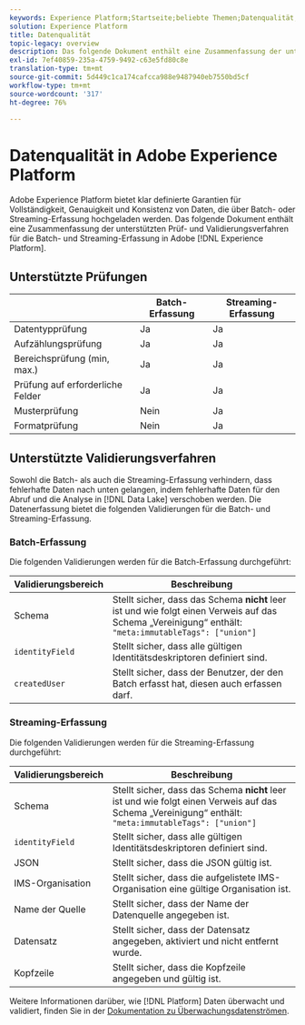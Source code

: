 ```yaml
---
keywords: Experience Platform;Startseite;beliebte Themen;Datenqualität;Qualität;Qualität;Unterstützte Validierung;Validierung;Unterstützte Validierung;
solution: Experience Platform
title: Datenqualität
topic-legacy: overview
description: Das folgende Dokument enthält eine Zusammenfassung der unterstützten Prüf- und Prüfverhaltensweisen für die Batch- und Streaming-Erfassung in Adobe Experience Platform.
exl-id: 7ef40859-235a-4759-9492-c63e5fd80c8e
translation-type: tm+mt
source-git-commit: 5d449c1ca174cafcca988e9487940eb7550bd5cf
workflow-type: tm+mt
source-wordcount: '317'
ht-degree: 76%

---
```


# Datenqualität in Adobe Experience Platform

Adobe Experience Platform bietet klar definierte Garantien für Vollständigkeit, Genauigkeit und Konsistenz von Daten, die über Batch- oder Streaming-Erfassung hochgeladen werden. Das folgende Dokument enthält eine Zusammenfassung der unterstützten Prüf- und Validierungsverfahren für die Batch- und Streaming-Erfassung in Adobe [!DNL Experience Platform].

## Unterstützte Prüfungen

|   | Batch-Erfassung | Streaming-Erfassung |
| ------ | --------------- | ------------------- |
| Datentypprüfung | Ja | Ja |
| Aufzählungsprüfung | Ja | Ja |
| Bereichsprüfung (min, max.) | Ja | Ja |
| Prüfung auf erforderliche Felder | Ja | Ja |
| Musterprüfung | Nein | Ja |
| Formatprüfung | Nein | Ja |

## Unterstützte Validierungsverfahren

Sowohl die Batch- als auch die Streaming-Erfassung verhindern, dass fehlerhafte Daten nach unten gelangen, indem fehlerhafte Daten für den Abruf und die Analyse in [!DNL Data Lake] verschoben werden. Die Datenerfassung bietet die folgenden Validierungen für die Batch- und Streaming-Erfassung.

### Batch-Erfassung

Die folgenden Validierungen werden für die Batch-Erfassung durchgeführt:

| Validierungsbereich | Beschreibung |
| --------------- | ----------- |
| Schema | Stellt sicher, dass das Schema **nicht** leer ist und wie folgt einen Verweis auf das Schema „Vereinigung“ enthält: `"meta:immutableTags": ["union"]` |
| `identityField` | Stellt sicher, dass alle gültigen Identitätsdeskriptoren definiert sind. |
| `createdUser` | Stellt sicher, dass der Benutzer, der den Batch erfasst hat, diesen auch erfassen darf. |

### Streaming-Erfassung

Die folgenden Validierungen werden für die Streaming-Erfassung durchgeführt:

| Validierungsbereich | Beschreibung |
| --------------- | ----------- |
| Schema | Stellt sicher, dass das Schema **nicht** leer ist und wie folgt einen Verweis auf das Schema „Vereinigung“ enthält: `"meta:immutableTags": ["union"]` |
| `identityField` | Stellt sicher, dass alle gültigen Identitätsdeskriptoren definiert sind. |
| JSON | Stellt sicher, dass die JSON gültig ist. |
| IMS-Organisation | Stellt sicher, dass die aufgelistete IMS-Organisation eine gültige Organisation ist. |
| Name der Quelle | Stellt sicher, dass der Name der Datenquelle angegeben ist. |
| Datensatz | Stellt sicher, dass der Datensatz angegeben, aktiviert und nicht entfernt wurde. |
| Kopfzeile | Stellt sicher, dass die Kopfzeile angegeben und gültig ist. |

Weitere Informationen darüber, wie [!DNL Platform] Daten überwacht und validiert, finden Sie in der [Dokumentation zu Überwachungsdatenströmen](./monitor-data-ingestion.md).
